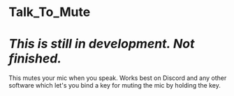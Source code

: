 # Talk_To_Mute
# *This is still in development. Not finished.*
This mutes your mic when you speak. Works best on Discord and any other software which let's you bind a key for muting the mic by holding the key.
